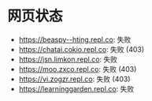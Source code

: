 # 网页状态
- https://beaspy--hting.repl.co: 失败
- https://chatai.cokio.repl.co: 失败 (403)
- https://jsn.limkon.repl.co: 失败
- https://moo.zxco.repl.co: 失败 (403)
- https://vi.zogzr.repl.co: 失败 (403)
- https://learninggarden.repl.co: 失败
